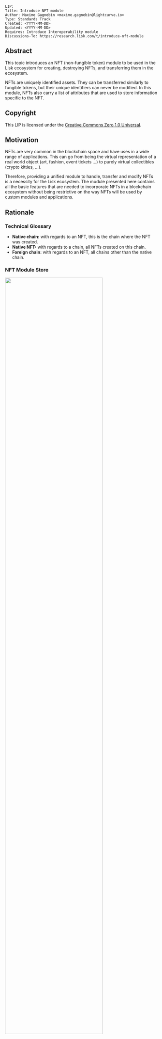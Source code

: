 ```
LIP:
Title: Introduce NFT module
Author: Maxime Gagnebin <maxime.gagnebin@lightcurve.io>
Type: Standards Track
Created: <YYYY-MM-DD>
Updated: <YYYY-MM-DD>
Requires: Introduce Interoperability module
Discussions-To: https://research.lisk.com/t/introduce-nft-module
```


## Abstract

This topic introduces an NFT (non-fungible token) module to be used in the Lisk ecosystem for creating, destroying NFTs, and transferring them in the ecosystem. 

NFTs are uniquely identified assets. 
They can be transferred similarly to fungible tokens, but their unique identifiers can never be modified. 
In this module, NFTs also carry a list of attributes that are used to store information specific to the NFT.


## Copyright

This LIP is licensed under the [Creative Commons Zero 1.0 Universal](https://creativecommons.org/publicdomain/zero/1.0/).


## Motivation

NFTs are very common in the blockchain space and have uses in a wide range of applications. 
This can go from being the virtual representation of a real world object (art, fashion, event tickets ...) to purely virtual collectibles (crypto kitties, ...). 

Therefore, providing a unified module to handle, transfer and modify NFTs is a necessity for the Lisk ecosystem. 
The module presented here contains all the basic features that are needed to incorporate NFTs in a blockchain ecosystem without being restrictive on the way NFTs will be used by custom modules and applications. 


## Rationale


### Technical Glossary



*   **Native chain:** with regards to an NFT, this is the chain where the NFT was created.
*   **Native NFT:** with regards to a chain, all NFTs created on this chain.
*   **Foreign chain:** with regards to an NFT, all chains other than the native chain.


### NFT Module Store


<img src="lip-Introduce_a_non_fungible_token_module/NFT_store.png" width="80%">


*Figure 1: The NFT module store is divided into 5 substores. All NFTs held by users are stored sequentially in the user substore with keys given by the user address and the NFT ID.*


#### NFT Store

The NFT store contains entries for all NFTs present on the chain, as well as entries for all native NFTs that have been sent cross-chain. 
Each entry contains three properties, the owner, the locking module ID and the attributes of the NFT. The owner can either be a 20 bytes user address, or a 4 bytes serialization of a chain ID. 
In the latter case, the token is a native token that has been sent cross-chain and is escrowed.

The locking module ID stores the information regarding the locking status of the NFT. 
If the NFT is unlocked, this property will have value `NFT_NOT_LOCKED`, whereas if the NFT is locked, this property will store the ID of the locking module.

Lastly, the NFT stores an attribute property which can be used by custom applications to store information about the NFT, or modify interactions with the NFT. 


#### User Substore

In the proposed solution, all NFTs associated with a given address are stored sequentially in the user substore part of the state. 
In this way, getting all NFTs of a given account can be done efficiently. 
This is in contrast to specifications (like [ERC 721](https://github.com/ethereum/EIPs/blob/master/EIPS/eip-721.md) without optional extensions) where the NFT owner is only stored as one of the NFTs properties. 
We think that this feature is useful in an account based blockchain ecosystem and the user substore is designed accordingly.


### NFT Identifier

To identify NFTs in the Lisk ecosystem, we introduce the NFT ID in this proposal. 
An NFT ID will be unique in the ecosystem. 
It is built from 3 integers: the [chain ID][registration-LIP] of the chain creating the token, a collection integer chosen when the token is created and an index which is automatically assigned to the new NFT. 

This allows chains to define multiple sets of NFTs, each identified by their respective collection.
Each collection can then easily have its own attribute schema and custom logic.
For example, an art NFT exchange could have a different collection per artist. 
The index being then the unique integer associated with each art piece of this artist.


### Cross-chain NFT Transfer

To allow cross-chain transfers of NFTs, we define a specific command which makes use of the [interoperability module][base-interoperability-LIP] and creates a [cross-chain message][CCM-LIP] with the relevant information. 
When sending NFTs cross-chain, it is crucial that every chain can correctly escrow its native tokens sent to other chains. 
In this way, a native NFT can never be created by a foreign chain and sent across the ecosystem. 
When receiving non-native NFTs on a chain, users can query this NFT's native chain to make sure that the NFT is properly escrowed.


#### Transfer To and From the Native Chain

These specifications only allow NFTs to be transferred to and from their native chain. 
In particular, this means that a token created on chain A cannot be transferred directly from chain B to chain C. 
This is required to allow the native chain to maintain correctly escrowed NFTs.


### Attributes

Each NFT is stored with an attribute property. 
This property is a byte sequence that is not deserialized by the NFT module. 
Each custom module using an NFT collection should define schemas to serialize and deserialize the attribute property of NFTs of their collection.

When an NFT is sent to another chain, the attributes property of the NFT can be modified according to specifications set on the receiving chain. 
For this reason, custom modules specifying an NFT collection must also implement the behavior to adopt when an NFT is returned with a modified attributes property. 
This custom behavior will compare the returned attributes with the ones stored with the escrowed NFT. 
If the returned NFT has an empty attribute, the native chain will restore the attributes as stored, 
this can be used to save on cross-chain messages size when returning non-modified NFTs to their native chains.


### Protocol Logic for Other Modules

The NFT module provides the following functions to modify the NFT state. 
Any other modules should use those functions to modify the NFT state. 
The NFT state should never be modified from outside the module without using one of the provided functions as this could result in unexpected behavior and could cause an improper state transition.


#### create

This function is used to create a new NFT. 
The NFT will always be native to the chain creating it. 
The index of the created NFT will be the next available index, as specified by the max index corresponding to the collection.


#### destroy

This function is used to destroy NFTs. 
The NFT will be removed from the NFT store and cannot be retrieved. 
The use of this function is limited to destroying native NFTs.


#### transfer

This function is used to transfer ownership of NFTs within one chain.


#### transferCrossChain

This function is used to transfer ownership of NFTs across chains in the Lisk ecosystem.


#### lock

This function is used to lock an NFT to a module ID. 
A locked NFT cannot be transferred (within the chain or across chains). 
This can be useful, for example, when the NFT is used as a deposit for a service. 
A module ID is specified when locking the NFT and this ID has to be specified when unlocking the NFT. 
This avoids NFTs being accidentally locked and unlocked by different modules. 


#### unlock

This function is used to unlock an NFT that was locked to a module ID. 


#### setAttributes

This function is used to modify the attributes of NFTs.
Each custom module can define the rules surrounding modifying NFT attributes and should call this function. 
This function will be executed even if the NFT is locked.


#### recover

This function should only be called by the interoperability module to trigger the recovery of NFTs escrowed to terminated chains.

## Specification


### Constants and Notations

The following constants are used throughout the document

|Name          | Type    | Value       |
| ------------- |---------| ------------|
| **Interoperability Constants** |||
| `MIN_RETURN_FEE`                      | uint64 | 1000 |
| **NFT Module Constants** |||
| `MODULE_ID_NFT`                       | uint32 | TBD |
| `COMMAND_ID_TRANSFER`                 | uint32 | 0 |
| `COMMAND_ID_CROSS_CHAIN_TRANSFER`     | uint32 | 1 |
| `CROSS_CHAIN_COMMAND_ID_TRANSFER`     | uint32 | 0 |
| `CHAIN_ID_ALIAS_NATIVE`               | uint32 | 0 |
| `NFT_NOT_LOCKED`                      | uint32 | `MODULE_ID_NFT` |
| `MAX_BYTE_LENGTH_ATTRIBUTES`          | uint32 | 9 * 1024 |
| `CCM_STATUS_OK`                       | uint32 | 0 |
| `CCM_STATUS_NFT_NOT_SUPPORTED`        | uint32 | 64 |
| `CCM_STATUS_NFT_PROTOCOL_VIOLATION`   | uint32 | 65 |
| **Store Constants** |||
| `STORE_PREFIX_NFT`                    | bytes | 0x00 00 |
| `STORE_PREFIX_USER`                   | bytes | 0x80 00 |
| `STORE_PREFIX_COLLECTION`             | bytes | 0xc0 00 |
| `STORE_PREFIX_AVAILABLE_COLLECTION`   | bytes | 0xd0 00 |
| `STORE_PREFIX_TERMINATED_ESCROW`      | bytes | 0xe0 00 |
| `STORE_KEY_LENGTH_NFT`                | uint32| 16      |
| **General Constants** |||
| `EMPTY_BYTES`                         | bytes  | "" |
| `ADDRESS_LENGTH`                      | uint32 | 20 |


#### uint32be

`uint32be(x)` returns the big endian uint32 serialization of an integer `x`, with `0 <= x <2^32`. 
This serialization is always 4 bytes long.


#### uint64be

`uint64be(x)` returns the big endian uint64 serialization of an integer `x`, with `0 <= x < 2^64`. 
This serialization is always 8 bytes long.


#### length

In this LIP, `length(byteSequence)` returns the length in bytes of `byteSequence`.


#### Functions from Other Modules

Calling a function `fct` from the [interoperability module][base-interoperability-LIP] module is represented by `interoperability.fct(required inputs)`.


### NFT Module Store

The store keys and schemas for value serialization of the NFT store are set as follows:


#### NFT Substore

*   The store prefix is set to `STORE_PREFIX_NFT`.
*   Each store key is an NFT ID: `uint32be(chainID)||uint32be(collection)||uint64be(index)`.
*   Each store value is the serialization of an object following `NFTStoreSchema`.
    ```java
    NFTStoreSchema = {
        "type": "object",
        "properties": {
            "owner": { 
                "dataType": "bytes", 
                "fieldNumber": 1 
            },
            "lockingModuleID": { 
                "dataType": "uint32", 
                "fieldNumber": 2 
            },
            "attributes": {             
                "dataType": "bytes", 
                "fieldNumber": 3 
            }
        },
        "required": [
            "owner",
            "lockingModuleID",
            "attributes"
        ]
    }
    ```

#### User Substore

*   The store prefix is set to `STORE_PREFIX_USER`.
*   Each store key is a 20-byte address and an NFT ID: `address||uint32be(chainID)||uint32be(collection)||uint64be(index)`.
*   Each store value is the serialization of an object following `userStoreSchema`.
    ```java
    userStoreSchema = {
        "type": "object",
        "properties": {
            "exists": { 
                "dataType": "boolean", 
                "fieldNumber": 1
            },
        },
        "required": ["exists"]
    }
    ```

#### Collection Substore

*   The store prefix is set to `STORE_PREFIX_COLLECTION`.
*   Each store key is a collection: `uint32be(collection)`.
*   Each store value is the serialization of an object following `collectionStoreSchema`.
    ```java
    collectionStoreSchema = {
        "type": "object",
        "properties": {
            "nextAvailableIndex": { 
                "dataType": "uint64", 
                "fieldNumber": 1
            },
        },
        "required": ["nextAvailableIndex"]
    }
    ```
    

#### Available Collection Substore

*   The store prefix is set to `STORE_PREFIX_AVAILABLE_COLLECTION`.
*   Each store key is the empty bytes.
*   Each store value is the serialization of an object following `availableCollectionStoreSchema`.
    ```java
    availableCollectionStoreSchema = {
        "type": "object",
        "properties": {
            "nextAvailableCollection": { 
                "dataType": "uint32", 
                "fieldNumber": 1
            },
        },
        "required": ["nextAvailableCollection"]
    }
    ```

#### Terminated Escrow Substore

*   The store prefix is set to `STORE_PREFIX_TERMINATED_ESCROW`.
*   Each store key is a chain ID: `uint32be(chainID)`.
*   Each store value is the serialization of an object following `terminatedEscrowStoreSchema`.
    ```java
    terminatedEscrowStoreSchema = {
        "type": "object",
        "properties": {
            "escrowTerminated": { 
                "dataType": "boolean", 
                "fieldNumber": 1
            },
        },
        "required": ["escrowTerminated"]
    }
    ```


#### Store Notation

For the rest of this proposal:

*   Let `NFTStore(nftID)` be the NFT store entry with store prefix `STORE_PREFIX_NFT` and store key
    `uint32be(nftID.chainID)||uint32be(nftID.collection)||uint64be(nftID.index)`. 
*   Let `userStore(address, nftID)` be the user substore entry with store key `address||uint32be(nftID.chainID)||uint32be(nftID.collection)||uint64be(nftID.index)`.
*   Let `collectionStore(collection)` be the collection substore entry with store key `uint32be(collection)`.
*   Let `terminatedStore(chainID)` be the `escrowTerminated` property of the terminated escrow substore entry with store key `uint32be(chainID)`. 
    If the store entry does not exist, the function returns `False`.
*   Let `nextAvailableCollection` be the `nextAvailableCollection` property of the entry of the available collection substore.


### NFT Identification

All NFTs in the ecosystem are identified by the three values `chainID`, `collection` and `index`. 
- `chainID` is always the chain ID of the chain that created the NFT 
- `collection` is an integer specified at NFT creation, 
- `index` is assigned at NFT creation to the next available index in the collection. 

In this LIP, the NFT identifier is written as a dictionary of 3 elements `{"chainID": chainID, "collection": collection, "index": index}`. 
This is for example used in all input formats for the module's exposed logics.
This allows the exposed logic interfaces to be simple and uniform.
This choice follows a potential way how the module could be implemented in JavaScript, the same behavior could be implemented with a named tuple in Python. 


#### NFT ID and Native NFT

NFTs on their native chain are identified by the three values `{"chainID": CHAIN_ID_ALIAS_NATIVE, "collection": collection, "index": index}`. 
The same NFT in other chains would be identified by the three values `{"chainID": nativeChainID, "collection": collection, "index": index}`, 
`nativeChainID` being the chain ID of the chain where the NFT was created. 


#### Supported NFTs

The NFT module contains a function used when receiving cross-chain NFT transfers to assert the support for non-native NFTs. 
It should return a boolean, depending on the configuration of the NFT module. 
For the rest of this LIP, this function is written `NFTSupported(nftID)`.


### Internal Functions


#### createNFTEntry

```python
createNFTEntry(nftID, address, moduleID, givenAttributes):
    create a store entry with
        storePrefix = STORE_PREFIX_NFT
        storeKey =  uint32be(nftID.chainID) 
                      || uint32be(nftID.collection) 
                      || uint64be(nftID.index)

        storeValue = { 
            "owner": address, 
            "lockingModuleID": moduleID, 
            "attributes": givenAttributes
        } serialized using NFTStoreSchema
```


#### deleteNFTEntry

```python
deleteNFTEntry(nftID):
    delete the store entry with
        storePrefix = STORE_PREFIX_NFT
        storeKey = uint32be(nftID.chainID) 
                     || uint32be(nftID.collection) 
                     || uint64be(nftID.index)
```


#### createUserEntry

```python
createUserEntry(address, nftID):
    create an store entry with
        storePrefix = STORE_PREFIX_USER
        storeKey = address 
                     || uint32be(nftID.chainID) 
                     || uint32be(nftID.collection) 
                     || uint64be(nftID.index)
        storeValue = {"exists": True} serialized using userStoreSchema
```


#### deleteUserEntry

```python
deleteUserEntry(address, nftID):
    delete the store entry with
        storePrefix = STORE_PREFIX_USER
        storeKey = address 
                     || uint32be(nftID.chainID) 
                     || uint32be(nftID.collection) 
                     || uint64be(nftID.index)
```



#### terminateEscrow

```python
terminateEscrow(chainID):
    create the store entry with
        storePrefix = STORE_PREFIX_TERMINATED_ESCROW.
        storeKey    = uint32be(chainID)
        storeValue  = {"escrowTerminated": True} serialized according to terminatedEscrowStoreSchema
```


#### canonicalNFTID

```python

canonicalNFTID(nftID):
    if nftID.chainID == interoperability.getOwnChainAccount().ID
        return {"chainID": CHAIN_ID_ALIAS_NATIVE, "collection": nftID.collection, "index": nftID.index}
    else:
        return nftID
```
This function will return the input `nftID` in the case `interoperabiliby.getOwnChainAccount()` cannot be called.


### NFT Attributes

For all NFT collections, native chains must implement the function 
`getNewAttributes(collection, storedAttributes, receivedAttributes)` which is used whenever an NFT from this collection is received from another chain. 
The function `getNewAttributes` must always return a byte array of length at most `MAX_BYTE_LENGTH_ATTRIBUTES` bytes.

For all values of `collection` and `storedAttributes`, 
this function must be defined as `getNewAttributes(collection, storedAttributes, EMPTY_BYTES) = storedAttributes`.

This function's default behavior is to always overwriting the received attributes with the ones in the NFT substore:

```python
defaultGetNewAttributes(collection, storedAttributes, receivedAttributes):
    return storedAttributes
```


### NFTs in Genesis Blocks

The genesis block of a chain can have a non-empty NFT store. The distribution of NFTs at genesis is left to sidechain developers and must only follow few restrictions:

*   No escrow entries (entries with store prefix `ESCROW_STORE_PREFIX`) should exist in the genesis block.
*   Only NFTs with `chainID == CHAIN_ID_ALIAS_NATIVE` exist in the genesis block. They must all have a 20 byte owner and the corresponding entry in the user substore must exist (entry with store key being `owner||uint32be(chainID)||uint23be(collection)||uint64be(index)`).
*   For all collections, the maximal index of all NFTs of this collection, over all existing NFT entries, must be strictly smaller than `collectionStore(collection).nextAvailableIndex`.
*   `nextAvailableCollection > collection` for all `collection` such that `collectionStore(collection)` exists. 


### Commands

The module provides the following commands to modify the NFT store.


#### NFT Transfer

Transactions executing this command have: 

*   `moduleID = NFT_MODULE_ID`
*   `commandID  = COMMAND_ID_TRANSFER`


##### Parameters Schema

The `params` property of an NFT transfer transaction follows the schema `NFTTransferParams`.

```java
NFTTransferParams = {
    "type": "object",
    "properties": {
        "nftID": {
            "type": object,
            "fieldNumber": 1
            "properties":{
                "chainID": {
                    "dataType": "uint32",
                    "fieldNumber": 1
                },
                "collection": {
                    "dataType": "uint32",
                    "fieldNumber": 2
                },
                "index": {
                    "dataType": "uint64",
                    "fieldNumber": 3
                }
            },
            "required": [
                "chainID",
                "collection",
                "index"
            ]
        },    
        "recipientAddress": {
            "dataType": "bytes",
            "fieldNumber": 2
        },
    },
    "required": [
        "nftID",
        "recipientAddress"
    ]
}
```


##### Parameters Validity

The `params` property of an NFT transfer transaction is valid if:

*   `recipientAddress` must be a byte array of length `ADDRESS_LENGTH`. 


##### Execution

When executing this command, the following is done: 

```python
derive senderAddress from trs.senderPublicKey
let nftID as given in trs.params

if NFTStore(nftID).lockingModuleID != NFT_NOT_LOCKED:   
    execution fails  
if NFTStore(nftID).owner != senderAddress:   
    execution fails

deleteUserEntry(senderAddress, nftID)
createUserEntry(recipientAddress, nftID)
NFTStore(nftID).owner = recipientAddress
```


#### Cross-chain NFT Transfer

Transactions executing this command have:
*   `moduleID = NFT_MODULE_ID`
*   `commandID  = COMMAND_ID_CROSS_CHAIN_TRANSFER` 


##### Parameters Schema

The `params` property of a cross-chain NFT transfer transaction follows the schema `crossChainTransferParams`.

```java
crossChainTransferParams = {
    "type": "object",
    "properties": {
        "nftID": {
            "type": object,
            "fieldNumber": 1
            "properties":{
                "chainID": {
                    "dataType": "uint32",
                    "fieldNumber": 1
                },
                "collection": {
                    "dataType": "uint32",
                    "fieldNumber": 2
                },
                "index": {
                    "dataType": "uint64",
                    "fieldNumber": 3
                }
            },
            "required": [
                "chainID",
                "collection",
                "index"
            ]
        }, 
        "receivingChainID": {
            "dataType": "uint32",
            "fieldNumber": 2 
        },
        "recipientAddress": {
            "dataType": "bytes",
            "fieldNumber": 3 
        },
        "messageFee": {
            "dataType": "uint64",
            "fieldNumber": 4 
        }
    },
    "required":[
        "nftID",   
        "receivingChainID", 
        "recipientAddress", 
        "messageFee" 
    ]
}
```


##### Parameters Validity

The `params` property of a cross-chain NFT transfer transaction is valid if: 
*   `recipientAddress` is a byte array of length `ADDRESS_LENGTH`,
*   `tokenID.chainID` is either `CHAIN_ID_ALIAS_NATIVE` or `receivingChainID`,


##### Execution

When executing a cross-chain NFT transfer transaction `trs`, the following is done: 

*   Derive `senderAddress` from `trs.senderPublicKey`.
*   Execute the same logic as the function 
    ```java
    timestamp = timestamp of the block including the execution of this command
    transferCrossChain(timestamp,
                       senderAddress, 
                       trs.params.receivingChainID, 
                       trs.params.recipientAddress, 
                       trs.params.nftID, 
                       trs.params.messageFee)
    ```


### Executing Cross-chain Messages


#### Cross-chain NFT Transfer Message

Cross-chain messages executing this cross-chain command have:
*   `moduleID = NFT_MODULE_ID`,
*   `commandID  = CROSS_CHAIN_COMMAND_ID_TRANSFER`


##### Message Parameters Schema

The `params` property of cross-chain NFT transfers follows the `crossChainTransferMessageParams` schema.

```java
crossChainTransferMessageParams = {
    "type": "object",
    "properties": {
        "nftID": {
            "type": object,
            "fieldNumber": 1
            "properties":{
                "chainID": {
                    "dataType": "uint32",
                    "fieldNumber": 1
                },
                "collection": {
                    "dataType": "uint32",
                    "fieldNumber": 2
                },
                "index": {
                    "dataType": "uint64",
                    "fieldNumber": 3
                }
            },
            "required": [
                "chainID",
                "collection",
                "index"
            ]
        }, 
        "senderAddress": {
            "dataType": "bytes",
            "fieldNumber": 2 
        },
        "recipientAddress": {
            "dataType": "bytes",
            "fieldNumber": 3 
        },
        "attributes": {
            "dataType": "bytes",
            "fieldNumber": 4 
        }
    },
    "required": [
        "nftID",   
        "senderAddress"
        "recipientAddress", 
        "attributes" 
    ]
}
```

##### Execution

When executing a cross-chain NFT transfer message `CCM`, the logic below is followed.

```python
nftID = CCM.params.nftID
chainID = nftID.chainID
sendingChainID = CCM.sendingChainID
senderAddress = CCM.params.senderAddress
recipientAddress = CCM.params.recipientAddress
receivedAttributes = CCM.params.attributes
ownChainID = interoperability.getOwnChainAccount().ID

if (chainID not in [ownChainID, sendingChainID]
    or length(senderAddress) != ADDRESS_LENGTH
    or length(recipientAddress) !=  ADDRESS_LENGTH
    or length(receivedAttributes) > MAX_BYTE_LENGTH_ATTRIBUTES
    or (chainID == ownChainID 
        and NFTStore(nftID).owner != uint32(sendingChainID))
    or (chainID == sendingChainID 
        and NFTStore(nftID) exists)):  
    if  (CCM.fee >= MIN_RETURN_FEE * length(CCM)
        and CCM.status == CCM_STATUS_OK):
        interoperability.error(CCM, CCM_STATUS_NFT_PROTOCOL_VIOLATION)
    terminateEscrow(sendingChainID)
    stop CCM execution
    
if chainID == ownChainID:
    oldAttributes = NFTStore(nftID).attributes
    if CCM.status == CCM_STATUS_OK:
        newAttributes = getNewAttributes(nftID.collection,
                                         oldAttributes,
                                         receivedAttributes) 
        newRecipientAddress = recipientAddress 
    else:
        newAttributes = oldAttributes
        newRecipientAddress = senderAddress

    nftID = canonicalNFTID(nftID)
    NFTStore(nftID).owner = newRecipienAddress
    NFTStore(nftID).attributes = newAttributes
    createUserEntry(newRecipientAddress, nftID)

else: # chainID == sendingChainID
    if NFTSupported(nftID) == FALSE:
        if (CCM.fee >= MIN_RETURN_FEE * length(CCM)
            and CCM.status == CCM_STATUS_OK):
            interoperability.error(CCM, CCM_STATUS_NFT_NOT_SUPPORTED)
        stop CCM execution
    if CCM.status == CCM_STATUS_OK:
        createNFTEntry(nftID, 
                       recipientAddress, 
                       receivedAttributes)
        createUserEntry(recipientAddress, nftID)
    else:
        createNFTEntry(nftID,
                       senderAddress,
                       receivedAttributes)
        createUserEntry(senderAddress, nftID) 
```


### Protocol Logic for Other Modules


#### getAttributes

This function returns the attributes of an NFT.
```python
getAttributes(address, nftID):
    nftID = canonicalNFTID(nftID)
    if NFTStore(nftID) exists:
        return NFTStore(nftID).attributes
    else:
        return entry does not exist
```


#### getLockingModuleID

This function returns the locking status of an NFT.
```python
getLockingModuleID(nftID):
    nftID = canonicalNFTID(nftID)
    if NFTStore(nftID) exists:
        return NFTStore(nftID).lockingModuleID
    else:
        return entry does not exist
```


#### getNFTowner

This function returns the owner of an NFT.
```python
getNFTowner(nftID):
    nftID = canonicalNFTID(nftID)
    if NFTStore(nftID) exists:
        return NFTStore(nftID).owner
    else:
        return entry does not exist
```


#### isTerminated

This function returns the escrow status of a chain.
```python
isTerminated(chainID):
    if terminatedStore(chainID) == True:
        return True
    else:
        return False
```


#### getNextAvailableIndex

This function returns the max index of a collection.
```python
getNextAvailableIndex(collection):
    if collectionStore(collection) does not exist:
        return collection does not exist
        
    return collectionStore(collection).nextAvailableIndex 
```


#### getNextAvailableCollection

This function returns the next available collection.
```python
getNextAvailableCollection():     
    return nextAvailableCollection
```


#### create

This function creates an NFT.
```python
create(address, collection, attributes):
    if (length(attributes) > MAX_BYTE_LENGTH_ATTRIBUTES bytes
        or collectionStore(collection) does not exist):
        create fails
        
    index = collectionStore(collection).nextAvailableIndex
    nftID = {"chainID": CHAIN_ID_ALIAS_NATIVE, 
             "collection": collection, 
             "index": index}
    createNFTEntry(nftID, address, attributes)   
    createUserEntry(address, nftID)
    collectionStore(collection).nextAvailableIndex += 1
```


#### destroy

This function destroys an NFT.
```python
destroy(nftID):
    nftID = canonicalNFTID(nftID)
    if (nftID.chainID != CHAIN_ID_ALIAS_NATIVE
        or NFTStore(nftID) does not exist):
        destroy fails
        
    address = NFTStore(nftID).owner
    deleteNFTEntry(nftID)
    deleteUserEntry(address, nftID) 
```


#### initializeCollection

This function creates a new collection substore entry.
```python
initializeCollection(collection):
    if collectionStore(collection) exists:
        initializeCollection fails

    create an entry in the collection substore with
        storeKey = uint32be(collection)
        storeValue = {"nextAvailableIndex": 0) serialized using collectionStoreSchema 

    if collection >= nextAvailableCollection:
        nextAvailableCollection = collection + 1
    return collection
```


#### transfer

This function transfers ownership of NFTs within one chain.
```python
transfer(senderAddress, recipientAddress, nftID):
    nftID = canonicalNFTID(nftID)
    if (NFTStore(nftID).lockingModuleID != NFT_NOT_LOCKED
        or NFTStore(nftID).owner != senderAddress):   
        transfer fails

    deleteUserEntry(senderAddress, nftID)
    createUserEntry(recipientAddress, nftID)
    NFTStore(nftID).owner = recipientAddress
```


#### transferCrossChain

This function transfers ownership of NFTs across chains in the Lisk ecosystem.
```python
transferCrossChain(timestamp,
                   senderAddress, 
                   receivingChainID, 
                   recipientAddress, 
                   nftID, 
                   messageFee,
                   includeAttributes):
                   
    nftID = canonicalNFTID(nftID)
    chainID = nftID.chainID
    if (chainID not in [CHAIN_ID_ALIAS_NATIVE, receivingChainID]
        or length(senderAddress) != ADDRESS_LENGTH
        or length(recipientAddress) !=  ADDRESS_LENGTH
        or NFTStore(nftID).owner != senderAddress
        or NFTStore(nftID).lockingModuleID != NFT_NOT_LOCKED
        or (terminatedStore(sendingChainID) == True 
            and chainID == CHAIN_ID_ALIAS_NATIVE)):
        transferCrossChain fails
    
    if includeAttributes == True:
        attributes = NFTStore(nftID).attributes
    else:
        attributes = EMPTY_BYTES

    deleteUserEntry(address, nftID)
    if chainID == CHAIN_ID_ALIAS_NATIVE:  
        NFTStore(nftID).owner = uint32be(receivingChainID)
        nftID.chainID = interoperability.getOwnChainAccount().ID
    else:
        deleteNFTEntry(nftID)  
    
    messageParams = {
        "nftID": nftID,
        "senderAddress": senderAddress,
        "recipientAddress": recipientAddress
        "attributes": attributes,
    }
    
    serializedParams = serialization of messageParams following 
                      crossChainTransferMessageParams schema

    interoperability.send(timestamp,
                          NFT_MODULE_ID,
                          CROSS_CHAIN_COMMAND_ID_TRANSFER,
                          receivingChainID,
                          messageFee,
                          senderAddress,
                          serializedParams)
```


#### lock

This function locks an NFT to a given module ID.
```python
lock(moduleID, nftID):
    nftID = canonicalNFTID(nftID)
    if NFTStore(nftID).lockingModuleID != NFT_NOT_LOCKED: 
        lock fails 
        
    NFTStore(nftID).lockingModuleID = moduleID
```


#### unlock

This function unlocks an NFT that was locked to a module ID.
```python
unlock(moduleID, nftID):
    nftID = canonicalNFTID(nftID)
    if NFTStore(nftID).lockingModuleID != moduleID:
        unlock fails
        
    NFTStore(nftID).lockingModuleID = NFT_NOT_LOCKED
```


#### setAttributes


This function modifies the attributes of NFTs. 
```python
setAttributes(newAttributes, nftID):
    nftID = canonicalNFTID(nftID)
    if (NFTStore(nftID) does not exist
        or length(newAttributes) > MAX_BYTE_LENGTH_ATTRIBUTES):
        setAttributes fails
        
    NFTStore(nftID).attributes = newAttributes
```


#### recover

This function should only be called by the interoperability module.
It recovers NFTs escrowed to terminated chains.
```python
recover(terminatedChainID, moduleID, storePrefix, storeKey, storeValue):
    if (storePrefix != STORE_PREFIX_NFT:
        or length(storeKey) != STORE_KEY_LENGTH_NFT):
        recover fails
        
    chainID = first 4 bytes of storeKey deserialized as uint32be
    collection = bytes 5 to 8 of storeKey deserialized as uint32be
    index = last 8 bytes of storeKey deserialized as uint64be
    nftID = {"chainID": chainID, "collection": collection, "index": index}

    if (chainID != interoperability.getOwnChainAccount().ID
        or NFTStore(nftID).owner != uint32be(terminatedChainID)
        or storeValue does not follow nftStoreSchema):
        recover fails
    nftValue = storeValue deserialized according to nftStoreSchema
    if length(nftValue.owner) != ADDRESS_LENGTH:
        recover fails  
        
    NFTStore(nftID).owner = nftValue.owner
    storedAttributes = NFTStore(nftID).attributes
    newAttributes = nftValue.attributes
    NFTStore(nftID).attributes =  getNewAttributes(collection, storedAttributes, newAttributes)
```


## Backwards Compatibility

Chains adding support for the NFT module specified in this document need to do so with a hard fork. This proposal does not imply a fork for the Lisk mainchain.

[base-interoperability-LIP]: https://research.lisk.com/t/properties-serialization-and-initial-values-of-the-interoperability-module/290
[registration-LIP]: https://research.lisk.com/t/chain-registration/291
[recovery-LIP]: https://research.lisk.com/t/sidechain-recovery-transactions/292
[CCU-LIP]: https://research.lisk.com/t/introduce-cross-chain-update-transactions/298
[token-LIP]: https://research.lisk.com/t/introduce-an-interoperable-token-module/295
[CCM-LIP]: https://research.lisk.com/t/cross-chain-messages/299
